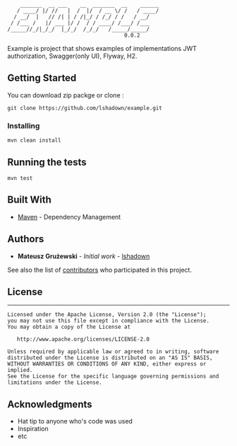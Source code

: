 ```
    _______  __ ___    __  _______  __    ______
   / ____/ |/ //   |  /  |/  / __ \/ /   / ____/
  / __/  |   // /| | / /|_/ / /_/ / /   / __/   
 / /___ /   |/ ___ |/ /  / / ____/ /___/ /___   
/_____//_/|_/_/  |_/_/  /_/_/   /_____/_____/   
                                     0.0.2
```
Example is project that shows examples of implementations JWT authorization, Swagger(only UI), Flyway, H2.

## Getting Started

You can download zip packge or clone :

```
git clone https://github.com/lshadown/example.git
```

### Installing

```
mvn clean install

```


## Running the tests

```
mvn test

```

## Built With

* [Maven](https://maven.apache.org/) - Dependency Management

## Authors

* **Mateusz Grużewski** - *Initial work* - [lshadown](https://github.com/lshadown)

See also the list of [contributors](https://github.com/lshadown/example/contributors) who participated in this project.

## License
-------

    Licensed under the Apache License, Version 2.0 (the "License");
    you may not use this file except in compliance with the License.
    You may obtain a copy of the License at

       http://www.apache.org/licenses/LICENSE-2.0

    Unless required by applicable law or agreed to in writing, software
    distributed under the License is distributed on an "AS IS" BASIS,
    WITHOUT WARRANTIES OR CONDITIONS OF ANY KIND, either express or implied.
    See the License for the specific language governing permissions and 
    limitations under the License.

## Acknowledgments

* Hat tip to anyone who's code was used
* Inspiration
* etc

